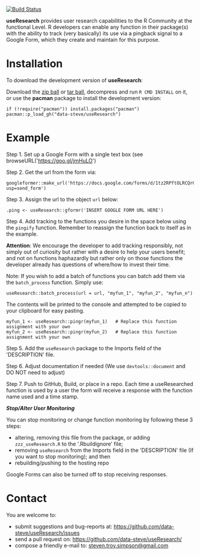 
[![Build
Status](https://travis-ci.org/data-steve/useResearch.svg?branch=master)](https://travis-ci.org/data-steve/useResearch)


**useResearch** provides user research capabilities to the R Community at the functional Level. R developers can enable any function in their package(s) with the ability to track (very basically) its use via a pingback signal to a Google Form, which they create and maintain for this purpose.

Installation
============

To download the development version of **useResearch**:

Download the [zip
ball](https://github.com/data-steve/useResearch/zipball/master) or
[tar
ball](https://github.com/data-steve/useResearch/tarball/master),
decompress and run `R CMD INSTALL` on it, or use the **pacman** package
to install the development version:

    if (!require("pacman")) install.packages("pacman")
    pacman::p_load_gh("data-steve/useResearch")


Example
=======


Step 1. Set up a Google Form with a single text box (see browseURL('https://goo.gl/jmHuLO')

Step 2. Get the url from the form via:

    googleformer::make_url('https://docs.google.com/forms/d/1tz2RPftOLRCQrGSvgJTRELrd9sdIrSZ_kxfoFdHiqD4/viewform?usp=send_form')

Step 3. Assign the url to the object `url` below:

    .ping <- useResearch::gformr('INSERT GOOGLE FORM URL HERE')


Step 4. Add tracking to the functions you desire in the space below using the `pingify`
   function.  Remember to reassign the function back to itself as in the example.

**Attention**: We encourage the developer to add tracking responsibly, not simply out of
   curiosity but rather with a desire to help your users benefit; and not on functions
   haphazardly but rather only on those functions the developer already has questions
   of where/how to invest their time.


Note: If you wish to add a batch of functions you can batch add them via the
      `batch_process` function.  Simply use:

    useResearch::batch_process(url = url, "myfun_1", "myfun_2", "myfun_n")

The contents will be printed to the console and attempted to be copied
to your clipboard for easy pasting.

    myfun_1 <- useResearch::pingr(myfun_1)   # Replace this function assignment with your own
    myfun_2 <- useResearch::pingr(myfun_2)   # Replace this function assignment with your own


Step 5. Add the `useResearch` package to the Imports field of the 'DESCRIPTION' file.

Step 6. Adjust documentation if needed (We use `devtools::document` and DO NOT need to adjust)

Step 7. Push to GitHub, Build, or place in a repo.  Each time a useResearched
   function is used by a user the form will receive a response with the
   function name used and a time stamp.


***Stop/Alter User Monitoring***

You can stop monitoring or change function monitoring by following these 3 steps:
- altering, removing this file from the package, or adding `zzz_useResearch.R` to the '.Rbuildignore' file;
- removing `useResearch` from the Imports field in the 'DESCRIPTION' file (If you want to stop monitoring); and then
- rebuilding/pushing to the hosting repo

Google Forms can also be turned off to stop receiving responses.


Contact
=======

You are welcome to: 
- submit suggestions and bug-reports at: <https://github.com/data-steve/useResearch/issues> 
- send a pull request on: <https://github.com/data-steve/useResearch/> 
- compose a friendly e-mail to: <steven.troy.simpson@gmail.com>

